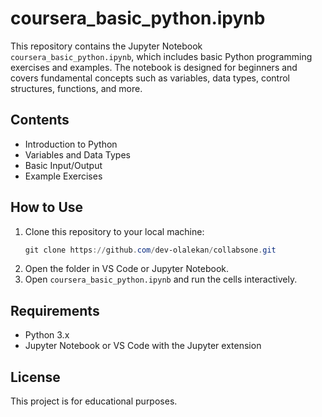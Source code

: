 # coursera_basic_python.ipynb

This repository contains the Jupyter Notebook `coursera_basic_python.ipynb`, which includes basic Python programming exercises and examples. The notebook is designed for beginners and covers fundamental concepts such as variables, data types, control structures, functions, and more.

## Contents

- Introduction to Python
- Variables and Data Types
- Basic Input/Output
- Example Exercises

## How to Use

1. Clone this repository to your local machine:
   ```powershell
   git clone https://github.com/dev-olalekan/collabsone.git
   ```
2. Open the folder in VS Code or Jupyter Notebook.
3. Open `coursera_basic_python.ipynb` and run the cells interactively.

## Requirements

- Python 3.x
- Jupyter Notebook or VS Code with the Jupyter extension

## License

This project is for educational purposes.
